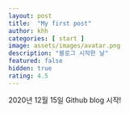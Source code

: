 ```yaml
---
layout: post
title:  "My first post"
author: khh
categories: [ start ]
image: assets/images/avatar.png
description: "블로그 시작한 날"
featured: false
hidden: true
rating: 4.5
---
```


2020년 12월 15일 Github blog 시작!

